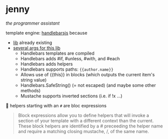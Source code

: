 # jenny
_the programmer assistant_

template engine: [handlebarsjs](http://handlebarsjs.com/)
because

  - [lib](https://github.com/purescript-contrib/purescript-handlebars) already existing
  - [several args for this lib](http://stackoverflow.com/questions/10555820/what-are-the-differences-between-mustache-js-and-handlebars-js)
    - Handlebars templates are compiled
    - Handlebars adds #if, #unless, #with, and #each
    - Handlebars adds helpers
    - Handlebars supports paths: `{{author.name}}`
    - Allows use of {{this}} in blocks (which outputs the current item's string value)
    - Handlebars.SafeString() (= not escaped) (and maybe some other methods)
    - Mustache supports inverted sections (i.e. if !x ...)


:memo: helpers starting with an `#` are bloc expressions

> Block expressions allow you to define helpers that will invoke a section of your template with a different context than the current. These block helpers are identified by a # preceeding the helper name and require a matching closing mustache, /, of the same name.
